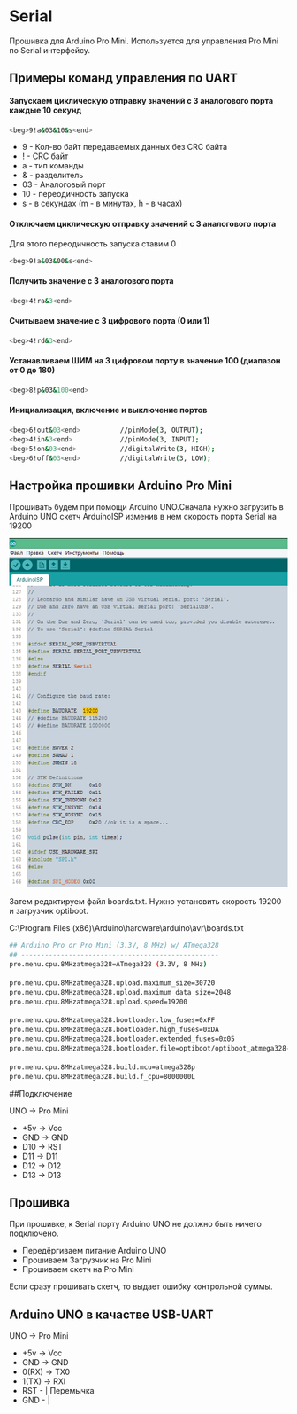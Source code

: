# Serial 

Прошивка для Arduino Pro Mini. Используется для управления Pro Mini по Serial интерфейсу.

## Примеры команд управления по UART

#### Запускаем циклическую отправку значений с 3 аналогового порта каждые 10 секунд
```bash
<beg>9!a&03&10&s<end>
```
- 9 - Кол-во байт передаваемых данных без CRC байта
- ! - CRC байт
- a - тип команды
- & - разделитель
- 03 - Аналоговый порт
- 10 - переодичность запуска
- s - в секундах (m - в минутах, h - в часах)

#### Отключаем циклическую отправку значений с 3 аналогового порта
Для этого переодичность запуска ставим 0
```bash
<beg>9!a&03&00&s<end>
```

#### Получить значение с 3 аналогового порта
```bash
<beg>4!ra&3<end>
```

#### Считываем значение с 3 цифрового порта (0 или 1)
```bash
<beg>4!rd&3<end>
```

#### Устанавливаем ШИМ на 3 цифровом порту в значение 100 (диапазон от 0 до 180)
```bash
<beg>8!p&03&100<end>
```

#### Инициализация, включение и выключение портов
```bash
<beg>6!out&03<end>			//pinMode(3, OUTPUT);
<beg>4!in&3<end>			//pinMode(3, INPUT);
<beg>5!on&03<end>			//digitalWrite(3, HIGH);
<beg>6!off&03<end>			//digitalWrite(3, LOW);
```


## Настройка прошивки Arduino Pro Mini

Прошивать будем при помощи Arduino UNO.Сначала нужно загрузить в Arduino UNO скетч ArduinoISP изменив в нем скорость порта Serial на 19200

[![ArduinoISP](/screenshots/ArduinoISP.png)](/screenshots/ArduinoISP.png)

Затем редактируем файл boards.txt. Нужно установить скорость 19200 и загрузчик optiboot.

C:\Program Files (x86)\Arduino\hardware\arduino\avr\boards.txt
```bash
## Arduino Pro or Pro Mini (3.3V, 8 MHz) w/ ATmega328
## --------------------------------------------------
pro.menu.cpu.8MHzatmega328=ATmega328 (3.3V, 8 MHz)

pro.menu.cpu.8MHzatmega328.upload.maximum_size=30720
pro.menu.cpu.8MHzatmega328.upload.maximum_data_size=2048
pro.menu.cpu.8MHzatmega328.upload.speed=19200

pro.menu.cpu.8MHzatmega328.bootloader.low_fuses=0xFF
pro.menu.cpu.8MHzatmega328.bootloader.high_fuses=0xDA
pro.menu.cpu.8MHzatmega328.bootloader.extended_fuses=0x05
pro.menu.cpu.8MHzatmega328.bootloader.file=optiboot/optiboot_atmega328-Mini.hex

pro.menu.cpu.8MHzatmega328.build.mcu=atmega328p
pro.menu.cpu.8MHzatmega328.build.f_cpu=8000000L
```

##Подключение

UNO -> Pro Mini
- +5v -> Vcc
- GND -> GND
- D10 -> RST
- D11 -> D11
- D12 -> D12
- D13 -> D13


## Прошивка

При прошивке, к Serial порту Arduino UNO не должно быть ничего подключено.

- Передёргиваем питание Arduino UNO
- Прошиваем Загрузчик на Pro Mini
- Прошиваем скетч на Pro Mini

Если сразу прошивать скетч, то выдает ошибку контрольной суммы.


## Arduino UNO в качастве USB-UART

  UNO 	-> Pro Mini
- +5v   -> Vcc
- GND   -> GND
- 0(RX) -> TX0
- 1(TX) -> RXI
- RST - | Перемычка 
- GND - |